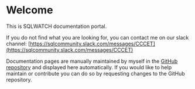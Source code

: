 # Welcome

This is SQLWATCH documentation portal. 

If you do not find what you are looking for, you can contact me on our slack channel: [https://sqlcommunity.slack.com/messages/CCCET](https://sqlcommunity.slack.com/messages/CCCET)

Documentation pages are manually maintained by myself in the [GitHub repository](https://github.com/marcingminski/sqlwatch-docs) and displayed here automatically. If you would like to help maintain or contribute you can do so by requesting changes to the GitHub repository. 

